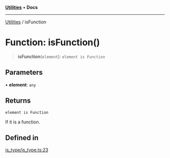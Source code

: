 [**Utilities**](../README.md) • **Docs**

***

[Utilities](../README.md) / isFunction

# Function: isFunction()

> **isFunction**(`element`): `element is Function`

## Parameters

• **element**: `any`

## Returns

`element is Function`

If it is a function.

## Defined in

[is\_type/is\_type.ts:23](https://github.com/noobiept/utilities/blob/1d2cee23362dcff5c0b5fdf27f21e257e8f3dc9e/source/is_type/is_type.ts#L23)
